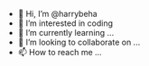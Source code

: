 - 👋 Hi, I’m @harrybeha
- 👀 I’m interested in coding
- 🌱 I’m currently learning ...  
- 💞️ I’m looking to collaborate on ...
- 📫 How to reach me ... 

<!---
harrybeha/harrybeha is a ✨ special ✨ repository because its `README.md` (this file) appears on your GitHub profile.
You can click the Preview link to take a look at your changes.
--->
